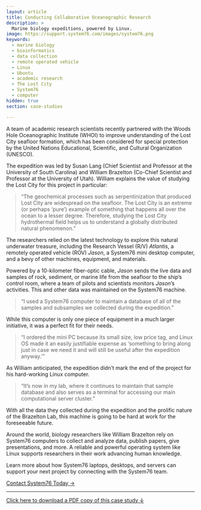 ```yaml
---
layout: article
title: Conducting Collaborative Oceanographic Research
description: >
  Marine biology expeditions, powered by Linux.
image: https://support.system76.com/images/system76.png
keywords:
  - marine biology
  - bioinformatics
  - data collection
  - remote operated vehicle
  - Linux
  - Ubuntu
  - academic research
  - The Lost City
  - System76
  - computer
hidden: true
section: case-studies

---
```


A team of academic research scientists recently partnered with the Woods Hole 
Oceanographic Institute (WHOI) to improve understanding of the Lost City 
seafloor formation, which has been considered for special protection by the 
United Nations Educational, Scientific, and Cultural Organization (UNESCO).

The expedition was led by Susan Lang (Chief Scientist and Professor at the 
University of South Carolina) and William Brazelton (Co-Chief Scientist and 
Professor at the University of Utah). William explains the value of studying 
the Lost City for this project in particular:

> “The geochemical processes such as serpentinization that produced Lost City 
> are widespread on the seafloor. The Lost City is an extreme (or perhaps 
> ‘pure’) example of something that happens all over the ocean to a lesser 
> degree. Therefore, studying the Lost City hydrothermal field helps us to 
> understand a globally distributed natural phenomenon.”

The researchers relied on the latest technology to explore this natural 
underwater treasure, including the Research Vessel (R/V) _Atlantis_, a 
remotely operated vehicle (ROV) _Jason_, a System76 mini desktop computer, 
and a bevy of other machines, equipment, and materials.

Powered by a 10-kilometer fiber-optic cable, _Jason_ sends the live data and 
samples of rock, sediment, or marine life from the seafloor to the ship’s 
control room, where a team of pilots and scientists monitors _Jason_’s 
activities. This and other data was maintained on the System76 machine.

> “I used a System76 computer to maintain a database of all of the samples and 
> subsamples we collected during the expedition.” 

While this computer is only one piece of equipment in a much larger 
initiative, it was a perfect fit for their needs. 

> “I ordered the mini PC because its small size, low price tag, and Linux OS 
> made it an easily justifiable expense as ‘something to bring along just in 
> case we need it and will still be useful after the expedition anyway.’”

As William anticipated, the expedition didn’t mark the end of the project 
for his hard-working Linux computer. 

> “It’s now in my lab, where it continues to maintain that sample database 
> and also serves as a terminal for accessing our main computational server 
> cluster.”

With all the data they collected during the expedition and the prolific 
nature of the Brazelton Lab, this machine is going to be hard at work for the 
foreseeable future. 

Around the world, biology researchers like William Brazelton rely on System76 
computers to collect and analyze data, publish papers, give presentations, and 
more. A reliable and powerful operating system like Linux supports researchers 
in their work advancing human knowledge.

Learn more about how System76 laptops, desktops, and servers can support your 
next project by connecting with the System76 team.

[Contact System76 Today →](https://system76.com/contact/)

---

[Click here to download a PDF copy of this case study ↓](https://github.com/system76/docs/raw/gh-pages/pdfs/case-studies/system76-case-study_bioinformatics-william-brazelton-utah.pdf)
